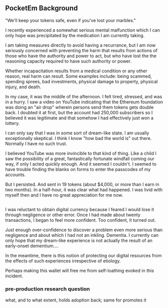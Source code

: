 ## PocketEm Background
"We'll keep your tokens safe, even if you've lost your marbles."

I recently experienced a somewhat serious mental malfunction which I can only hope was precipitated by the medication I am currently taking. 

I am taking measures directly to avoid having a recurrance, but I am now seriously concerned with preventing the harm that results from actions of those who have the authority and power to act, but who have lost the the reasoning capacity required to have such authority or power. 

Whether incapacitation results from a medical condition or any other reason, real harm can result. Some examples include: being scammed, spending sprees, bad investments, physical damage to property, physical injury, and death.

In my case, it was the middle of the afternoon. I felt tired, stressed, and was in a hurry. I saw a video on YouTube indicating that the Ethereum foundation was doing an "air drop" wherein persons send them tokens gets double back. I doubted it at first, but the account had 250,000 subscribers so I believed it was legitimate and that somehow I had effectively just won a lottery. 

I can only say that I was in some sort of dream-like state. I am usually exceptionally skeptical. I think I know "how bad the world is" out there. Normally I have no such trust. 

I believed YouTube was more invincible to that kind of thing. Like a child I saw the possibility of a great, fantastically fortunate windfall coming our way, if only I acted quickly enough. And it seemed I couldn't. I seemed to have trouble finding the blanks on forms to enter the passcodes of my accounts.

But I persisted. And sent in 19 tokens (about $4,000, or more than I earn in two months). In a half-hour, it was clear what had happened. I was livid with myself then and I have no great appreciation for me now.

##

I was reluctant to obtain digital currency because I feared I would lose it through negligence or other error. Once I had made about twenty transactions, I began to feel more confident. Too confident, it turned out. 

Just enough over-confidence to discover a problem even more serious than negligence and about which I had not an inkling. Dementia. I currently can only hope that my dream-like experience is not actually the result of an early-onset dementium....

In the meantime, there is this notion of protecting our digital resources from the effects of such experiences irrespective of etiology.

Perhaps making this wallet will free me from self-loathing evoked in this incident.



### pre-production research question

what, and to what extent, holds adoption back; same for promotes it

